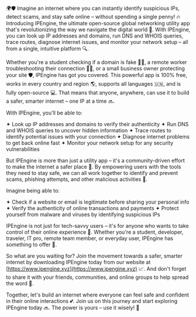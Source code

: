 🌍🛡️ Imagine an internet where you can instantly identify suspicious IPs, detect scams, and stay safe online – without spending a single penny! 🔥 Introducing IPEngine, the ultimate open-source global networking utility app that's revolutionizing the way we navigate the digital world 🚀. With IPEngine, you can look up IP addresses and domains, run DNS and WHOIS queries, trace routes, diagnose internet issues, and monitor your network setup – all from a single, intuitive platform 🔍.

Whether you're a student checking if a domain is fake 👨‍🎓, a remote worker troubleshooting their connection 🏃‍♀️, or a small business owner protecting your site 🛡️, IPEngine has got you covered. This powerful app is 100% free, works in every country and region 🌎, supports all languages 🇺🇳, and is fully open-source 💻. That means that anyone, anywhere, can use it to build a safer, smarter internet – one IP at a time 🔜.

With IPEngine, you'll be able to:

✦ Look up IP addresses and domains to verify their authenticity
✦ Run DNS and WHOIS queries to uncover hidden information
✦ Trace routes to identify potential issues with your connection
✦ Diagnose internet problems to get back online fast
✦ Monitor your network setup for any security vulnerabilities

But IPEngine is more than just a utility app – it's a community-driven effort to make the internet a safer place 🌟. By empowering users with the tools they need to stay safe, we can all work together to identify and prevent scams, phishing attempts, and other malicious activities 🚫.

Imagine being able to:

✦ Check if a website or email is legitimate before sharing your personal info
✦ Verify the authenticity of online transactions and payments
✦ Protect yourself from malware and viruses by identifying suspicious IPs

IPEngine is not just for tech-savvy users – it's for anyone who wants to take control of their online experience 💪. Whether you're a student, developer, traveler, IT pro, remote team member, or everyday user, IPEngine has something to offer 🎁.

So what are you waiting for? Join the movement towards a safer, smarter internet by downloading IPEngine today from our website at [https://www.ipengine.xyz](https://www.ipengine.xyz) 📈. And don't forget to share it with your friends, communities, and online groups to help spread the word 🤩.

Together, let's build an internet where everyone can feel safe and confident in their online interactions 💕. Join us on this journey and start exploring IPEngine today 🔜. The power is yours – use it wisely! 🔮